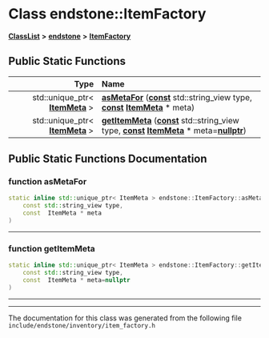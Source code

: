 

# Class endstone::ItemFactory



[**ClassList**](annotated.md) **>** [**endstone**](namespaceendstone.md) **>** [**ItemFactory**](classendstone_1_1ItemFactory.md)












































## Public Static Functions

| Type | Name |
| ---: | :--- |
|  std::unique\_ptr&lt; [**ItemMeta**](classendstone_1_1ItemMeta.md) &gt; | [**asMetaFor**](#function-asmetafor) ([**const**](classendstone_1_1Vector.md) std::string\_view type, [**const**](classendstone_1_1Vector.md) [**ItemMeta**](classendstone_1_1ItemMeta.md) \* meta) <br> |
|  std::unique\_ptr&lt; [**ItemMeta**](classendstone_1_1ItemMeta.md) &gt; | [**getItemMeta**](#function-getitemmeta) ([**const**](classendstone_1_1Vector.md) std::string\_view type, [**const**](classendstone_1_1Vector.md) [**ItemMeta**](classendstone_1_1ItemMeta.md) \* meta=[**nullptr**](classendstone_1_1Vector.md)) <br> |


























## Public Static Functions Documentation




### function asMetaFor 

```C++
static inline std::unique_ptr< ItemMeta > endstone::ItemFactory::asMetaFor (
    const std::string_view type,
    const  ItemMeta * meta
) 
```




<hr>



### function getItemMeta 

```C++
static inline std::unique_ptr< ItemMeta > endstone::ItemFactory::getItemMeta (
    const std::string_view type,
    const  ItemMeta * meta=nullptr
) 
```




<hr>

------------------------------
The documentation for this class was generated from the following file `include/endstone/inventory/item_factory.h`


